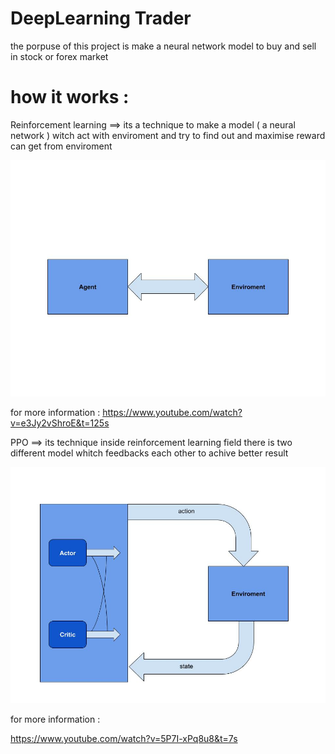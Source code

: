 
# DeepLearning Trader

the porpuse of this project is make a neural network model to buy and sell in stock or forex market 

# how it works :


Reinforcement learning ==> its a technique to make a model ( a neural network ) witch act with enviroment and try to find out and maximise reward can get from enviroment 

![](images/ReinforcementLearning.jpg)

for more information : 
https://www.youtube.com/watch?v=e3Jy2vShroE&t=125s

PPO ==> its technique inside reinforcement learning field 
there is two different model whitch feedbacks each other to achive better result 

![](images/ACtorCritic.jpg)

for more information : 

https://www.youtube.com/watch?v=5P7I-xPq8u8&t=7s


